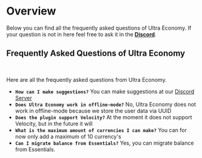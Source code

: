 # Overview
Below you can find all the frequently asked questions of Ultra Economy. If your question is not in here feel free to ask it in the **[Discord](https://discord.gg/3JuHDm8)**.
<br>

## Frequently Asked Questions of Ultra Economy
<br>

Here are all the frequently asked questions from Ultra Economy.
<br>

* **`How can I make suggestions?`**
   You can make suggestions at our [Discord Server](https://discord.gg/3JuHDm8s)
* **`Does Ultra Economy work in offline-mode?`**
   No, Ultra Economy does not work in offline-mode because we store the user data via UUID
* **`Does the plugin support Velocity?`**
   At the moment it does not support Velocity, but in the future it will
* **`What is the maximum amount of currencies I can make?`**
   You can for now only add a maximum of 10 currency's
* **`Can I migrate balance from Essentials?`**
   Yes, you can migrate balance from Essentials.
